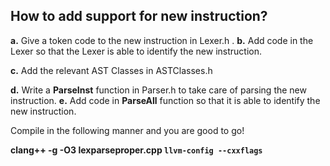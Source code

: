 ## How to add support for new instruction?

**a.** Give a token code to the new instruction in Lexer.h .
**b.** Add code in the Lexer so that the Lexer is able to identify the new instruction. 

**c.** Add the relevant AST Classes in ASTClasses.h

**d.** Write a **ParseInst** function in Parser.h to take care of parsing the new instruction. 
**e.** Add code in **ParseAll** function so that it is able to identify the new instruction. 

Compile in the following manner and you are good to go!

**clang++ -g -O3 lexparseproper.cpp `llvm-config --cxxflags`**



